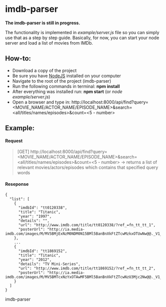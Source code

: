 # imdb-parser
**The imdb-parser is still in progress.**

The functionality is implemented in _example/server.js_ file so you can simply use that as a step by step guide.
Basically, for now, you can start your node server and load a list of movies from IMDb.

## How-to:
* Download a copy of the project
* Be sure you have [NodeJS](https://nodejs.org/) installed on your computer
* Navigate to the root of the project (imdb-parser)
* Run the following commands in terminal: **npm install**
* After everything was installed run: **npm start** (or _node example/server.js_)
* Open a browser and type in: http://localhost:8000/api/find?query=<MOVIE_NAME/ACTOR_NAME/EPISODE_NAME>&search=<all/titles/names/episodes>&count=<5 - number>

## Example:
#### Request
> [GET] http://localhost:8000/api/find?query=<MOVIE_NAME/ACTOR_NAME/EPISODE_NAME>&search=<all/titles/names/episodes>&count=<5 - number>  -> returns a list of relevant movies/actors/episodes which contains that specified query words

#### Reseponse
```
{
  "list": [
    {
      "imdbId": "tt0120338",
      "title": "Titanic",
      "year": "1997",
      "details": "",
      "url": "http://www.imdb.com/title/tt0120338/?ref_=fn_tt_tt_1",
      "posterUrl": "http://ia.media-imdb.com/images/M/MV5BMjExNzM0NDM0N15BMl5BanBnXkFtZTcwMzkxOTUwNw@@._V1_UX32_CR0,0,32,44_AL_.jpg"
    },
    ...
    {
      "imdbId": "tt1869152",
      "title": "Titanic",
      "year": "2012",
      "details": "TV Mini-Series",
      "url": "http://www.imdb.com/title/tt1869152/?ref_=fn_tt_tt_2",
      "posterUrl": "http://ia.media-imdb.com/images/M/MV5BMTcxNzYxOTAwMF5BMl5BanBnXkFtZTcwNzU3Mjc2Nw@@._V1_UY44_CR0,0,32,44_AL_.jpg"
    }
  ]
}
```



imdb-parser
